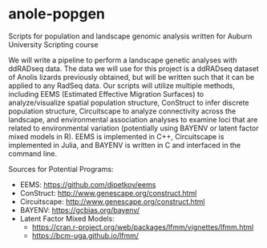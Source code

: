 # anole-popgen
Scripts for population and landscape genomic analysis written for Auburn University Scripting course

We will write a pipeline to perform a landscape genetic analyses with ddRADseq data. The data we will use for this project is a ddRADseq dataset of Anolis lizards previously obtained, but will be written such that it can be applied to any RadSeq data. Our scripts will utilize multiple methods, including EEMS (Estimated Effective Migration Surfaces) to analyze/visualize spatial population structure, ConStruct to infer discrete population structure, Circuitscape to analyze connectivity across the landscape, and environmental association analyses to examine loci that are related to environmental variation (potentially using BAYENV or latent factor mixed models in R). EEMS is implemented in C++, Circuitscape is implemented in Julia, and BAYENV is written in C and interfaced in the command line.


Sources for Potential Programs:
- EEMS: https://github.com/dipetkov/eems
- ConStruct: http://www.genescape.org/construct.html
- Circuitscape: http://www.genescape.org/construct.html
- BAYENV: https://gcbias.org/bayenv/
- Latent Factor Mixed Models: 
  - https://cran.r-project.org/web/packages/lfmm/vignettes/lfmm.html
  - https://bcm-uga.github.io/lfmm/

